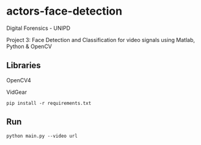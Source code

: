 # actors-face-detection
Digital Forensics - UNIPD

Project 3: Face Detection and Classification for video signals using Matlab, Python & OpenCV


## Libraries
OpenCV4

VidGear

`pip install -r requirements.txt`



## Run

`python main.py --video url`
